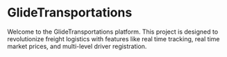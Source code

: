 # GlideTransportations

Welcome to the GlideTransportations platform. This project is designed to revolutionize freight logistics with features like real time tracking, real time market prices, and multi-level driver registration.

